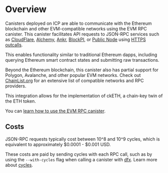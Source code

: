 # Overview

Canisters deployed on ICP are able to communicate with the Ethereum blockchain and other EVM-compatible networks using the EVM RPC canister. This canister facilitates API requests to JSON-RPC services such as [CloudFlare](https://www.cloudflare.com/en-gb/web3/), [Alchemy](https://www.alchemy.com/), [Ankr](https://www.ankr.com/), [BlockPI](https://blockpi.io/), or [Public Node](https://www.publicnode.com/) using [HTTPS outcalls](https://internetcomputer.org/https-outcalls). 

This enables functionality similar to traditional Ethereum dapps, including querying Ethereum smart contract states and submitting raw transactions.

Beyond the Ethereum blockchain, this canister also has partial support for Polygon, Avalanche, and other popular EVM networks. Check out [ChainList.org](https://chainlist.org/?testnets=true) for an extensive list of compatible networks and RPC providers.

This integration allows for the implementation of ckETH, a chain-key twin of the ETH token. 

You can [learn how to use the EVM RPC canister](evm-rpc.md).

## Costs

JSON-RPC requests typically cost between 10^8 and 10^9 cycles, which is equivalent to approximately $0.0001 - $0.001 USD. 

These costs are paid by sending cycles with each RPC call, such as by using the `--with-cycles` flag when calling a canister with [dfx](https://internetcomputer.org/docs/current/references/cli-reference/dfx-canister#dfx-canister-call). Learn more about [cycles](/docs/current/developer-docs/gas-cost).
